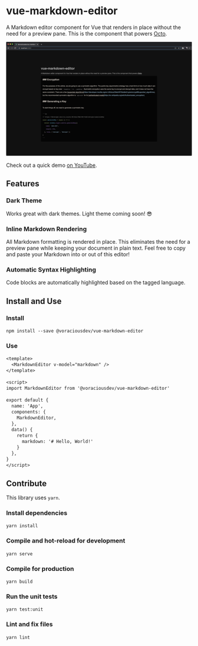 # vue-markdown-editor

A Markdown editor component for Vue that renders in place without the need for a preview pane. This is the component that powers [Octo](https://github.com/voraciousdev/octo).

![screenshot](images/screenshot.png)

Check out a quick demo [on YouTube](https://youtu.be/LfhkoCAK6aA).

## Features

### Dark Theme

Works great with dark themes. Light theme coming soon! 😎

### Inline Markdown Rendering

All Markdown formatting is rendered in place. This eliminates the need for a preview pane while keeping your document in plain text. Feel free to copy and paste your Markdown into or out of this editor!

### Automatic Syntax Highlighting

Code blocks are automatically highlighted based on the tagged language.

## Install and Use

### Install

```shell
npm install --save @voraciousdev/vue-markdown-editor
```

### Use

```vue
<template>
  <MarkdownEditor v-model="markdown" />
</template>

<script>
import MarkdownEditor from '@voraciousdev/vue-markdown-editor'

export default {
  name: 'App',
  components: {
    MarkdownEditor,
  },
  data() {
    return {
      markdown: '# Hello, World!'
    }
  },
}
</script>
```

## Contribute

This library uses `yarn`.

### Install dependencies

```shell
yarn install
```

### Compile and hot-reload for development

```shell
yarn serve
```

### Compile for production

```shell
yarn build
```

### Run the unit tests

```shell
yarn test:unit
```

### Lint and fix files

```shell
yarn lint
```
